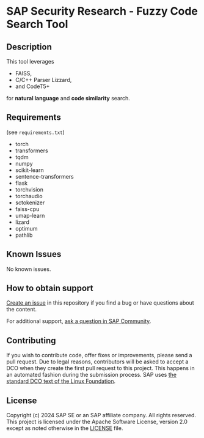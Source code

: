 # SAP Security Research - Fuzzy Code Search Tool

<!-- Please include descriptive title -->

<!--- Register repository https://api.reuse.software/register, then add REUSE badge:
[![REUSE status](https://api.reuse.software/badge/github.com/SAP-samples/REPO-NAME)](https://api.reuse.software/info/github.com/SAP-samples/REPO-NAME)
-->

## Description

This tool leverages

 - FAISS,
 - C/C++ Parser Lizzard,
 - and CodeT5+
 
for **natural language** and **code similarity** search.

## Requirements
(see `requirements.txt`)

 - torch
 - transformers
 - tqdm
 - numpy
 - scikit-learn
 - sentence-transformers
 - flask
 - torchvision
 - torchaudio
 - sctokenizer
 - faiss-cpu
 - umap-learn
 - lizard
 - optimum
 - pathlib

## Known Issues

No known issues.

## How to obtain support
[Create an issue](https://github.com/SAP-samples/<repository-name>/issues) in this repository if you find a bug or have questions about the content.
 
For additional support, [ask a question in SAP Community](https://answers.sap.com/questions/ask.html).

## Contributing
If you wish to contribute code, offer fixes or improvements, please send a pull request. Due to legal reasons, contributors will be asked to accept a DCO when they create the first pull request to this project. This happens in an automated fashion during the submission process. SAP uses [the standard DCO text of the Linux Foundation](https://developercertificate.org/).

## License
Copyright (c) 2024 SAP SE or an SAP affiliate company. All rights reserved. This project is licensed under the Apache Software License, version 2.0 except as noted otherwise in the [LICENSE](LICENSE) file.
